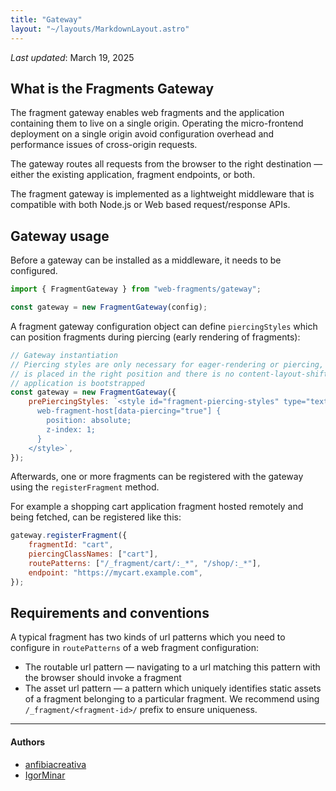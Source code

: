 ```yaml
---
title: "Gateway"
layout: "~/layouts/MarkdownLayout.astro"
---
```


_Last updated_: March 19, 2025

## What is the Fragments Gateway

The fragment gateway enables web fragments and the application containing them to live on a single origin.
Operating the micro-frontend deployment on a single origin avoid configuration overhead and performance issues of cross-origin requests.

The gateway routes all requests from the browser to the right destination — either the existing application, fragment endpoints, or both.

The fragment gateway is implemented as a lightweight middleware that is compatible with both Node.js or Web based request/response APIs.

## Gateway usage

Before a gateway can be installed as a middleware, it needs to be configured.

```javascript
import { FragmentGateway } from "web-fragments/gateway";

const gateway = new FragmentGateway(config);
```

A fragment gateway configuration object can define `piercingStyles` which can position fragments during piercing (early rendering of fragments):

```javascript
// Gateway instantiation
// Piercing styles are only necessary for eager-rendering or piercing, to make sure the fragment
// is placed in the right position and there is no content-layout-shift, once the legacy
// application is bootstrapped
const gateway = new FragmentGateway({
	prePiercingStyles: `<style id="fragment-piercing-styles" type="text/css">
      web-fragment-host[data-piercing="true"] {
        position: absolute;
        z-index: 1;
      }
    </style>`,
});
```

Afterwards, one or more fragments can be registered with the gateway using the `registerFragment` method.

For example a shopping cart application fragment hosted remotely and being fetched, can be registered like this:

```javascript
gateway.registerFragment({
	fragmentId: "cart",
	piercingClassNames: ["cart"],
	routePatterns: ["/_fragment/cart/:_*", "/shop/:_*"],
	endpoint: "https://mycart.example.com",
});
```

## Requirements and conventions

A typical fragment has two kinds of url patterns which you need to configure in `routePatterns` of a web fragment configuration:

- The routable url pattern — navigating to a url matching this pattern with the browser should invoke a fragment
- The asset url pattern — a pattern which uniquely identifies static assets of a fragment belonging to a particular fragment. We recommend using `/_fragment/<fragment-id>/` prefix to ensure uniqueness.

---

#### Authors

<ul class="authors">
    <li class="author"><a href="https://github.com/anfibiacreativa">anfibiacreativa</a></li>
    <li class="author"><a href="https://github.com/igorminar">IgorMinar</a></li>
</ul>
